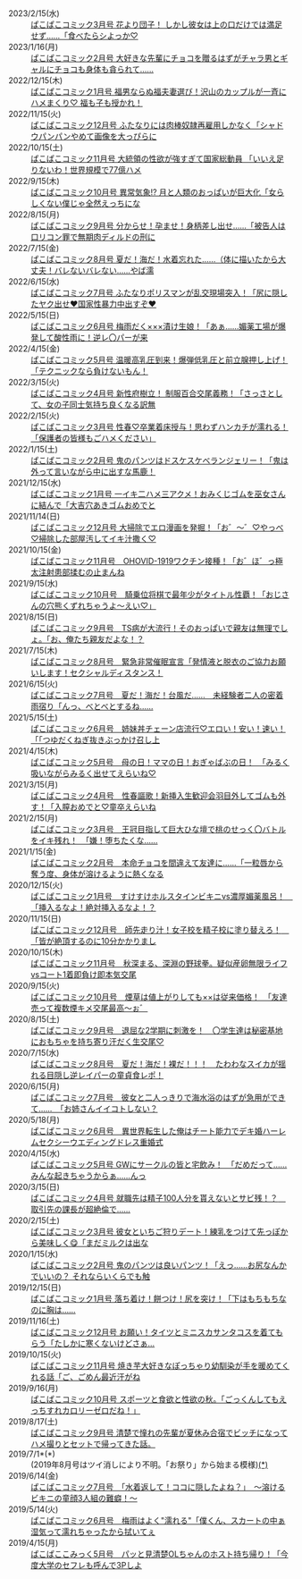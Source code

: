 <dl>
<dt>2023/2/15(水)</dt>
<dd><a href="https://twitter.com/tansuikabutu03/status/1625823936637440002" target="_blank">
ぱこぱこコミック3月号 花より団子！ しかし彼女は上の口だけでは満足せず……「食べたらシよっか♡
</a></dd>
<dt>2023/1/16(月)</dt>
<dd><a href="https://twitter.com/tansuikabutu03/status/1614826894675046400" target="_blank">
ぱこぱこコミック2月号 大好きな先輩にチョコを贈るはずがチャラ男とギャルにチョコも身体も貪られて……
</a></dd>
<dt>2022/12/15(木)</dt>
<dd><a href="https://twitter.com/tansuikabutu03/status/1603162924125757441" target="_blank">
ぱこぱこコミック1月号 福男ならぬ福夫妻選び！沢山のカップルが一斉にハメまくり♡ 福も子も授かれ！
</a></dd>
<dt>2022/11/15(火)</dt>
<dd><a href="https://twitter.com/tansuikabutu03/status/1592261090850746368" target="_blank">
ぱこぱこコミック12月号 ふたなりには肉棒奴隷再雇用しかなく「シャドウパンパンやめて画像を大っぴらに
</a></dd>
<dt>2022/10/15(土)</dt>
<dd><a href="https://twitter.com/tansuikabutu03/status/1581160446723182594" target="_blank">
ぱこぱこコミック11月号 大統領の性欲が強すぎて国家総動員 「いいえ足りないわ！世界規模で77億ハメ
</a></dd>
<dt>2022/9/15(木)</dt>
<dd><a href="https://twitter.com/tansuikabutu03/status/1570371051602972672" target="_blank">
ぱこぱこコミック10月号 異常気象!? 月と人類のおっぱいが巨大化「女らしくない僕じゃ全然えっちにな
</a></dd>
<dt>2022/8/15(月)</dt>
<dd><a href="https://twitter.com/tansuikabutu03/status/1558993065397723136" target="_blank">
ぱこぱこコミック9月号 分からせ！孕ませ！身柄差し出せ……「被告人は口リコン罪で無期肉ディルドの刑に
</a></dd>
<dt>2022/7/15(金)</dt>
<dd><a href="https://twitter.com/tansuikabutu03/status/1547687504551112704" target="_blank">
ぱこぱこコミック8月号 夏だ！海だ！水着忘れた……（体に描いたから大丈夫！バレないバレない……やば濡
</a></dd>
<dt>2022/6/15(水)</dt>
<dd><a href="https://twitter.com/tansuikabutu03/status/1536815748433289216" target="_blank">
ぱこぱこコミック7月号 ふたなりポリスマンが乱交現場突入！「尻に隠したヤク出せ❤国家性暴力中出すぞ❤
</a></dd>
<dt>2022/5/15(日)</dt>
<dd><a href="https://twitter.com/tansuikabutu03/status/1525581725274935297" target="_blank">
ぱこぱこコミック6月号 梅雨だく×××漬け生娘！「あぁ……媚薬工場が爆発して酸性雨に！逆レ〇パーが来
</a></dd>
<dt>2022/4/15(金)</dt>
<dd><a href="https://twitter.com/tansuikabutu03/status/1514728754274205727" target="_blank">
ぱこぱこコミック5月号 温暖高乳圧到来！爆弾低乳圧と前立腺押し上げ！「テクニックなら負けないもん！
</a></dd>
<dt>2022/3/15(火)</dt>
<dd><a href="https://twitter.com/tansuikabutu03/status/1503476310529781769" target="_blank">
ぱこぱこコミック4月号 新性府樹立！ 制服百合交尾義務！「さっさとして、女の子同士気持ち良くなる訳無
</a></dd>
<dt>2022/2/15(火)</dt>
<dd><a href="https://twitter.com/tansuikabutu03/status/1493329199150649359" target="_blank">
ぱこぱこコミック3月号 性春♡卒業着床授与！思わずハンカチが濡れる！「保護者の皆様もごハメください」
</a></dd>
<dt>2022/1/15(土)</dt>
<dd><a href="https://twitter.com/tansuikabutu03/status/1482248334660468747" target="_blank">
ぱこぱこコミック2月号 鬼のパンツはドスケスケべランジェリー！「鬼は外って言いながら中に出すな馬鹿！
</a></dd>
<dt>2021/12/15(水)</dt>
<dd><a href="https://twitter.com/tansuikabutu03/status/1470770566357405696" target="_blank">
ぱこぱこコミック1月号 一イキ二ハメ三アクメ！おみくじゴムを巫女さんに結んで「大吉穴あきゴムおめでと
</a></dd>
<dt>2021/11/14(日)</dt>
<dd><a href="https://twitter.com/tansuikabutu03/status/1459889659433996294" target="_blank">
ぱこぱこコミック12月号 大掃除でエロ漫画を発掘！「お゛〜゛♡やっべ♡掃除した部屋汚してイキ汁撒く♡
</a></dd>
<dt>2021/10/15(金)</dt>
<dd><a href="https://twitter.com/tansuikabutu03/status/1448670093085315073" target="_blank">
ぱこぱこコミック11月号　OHOVID-1919ワクチン接種！「お゛ほ゛っ極太注射患部揉むの止まんね
</a></dd>
<dt>2021/9/15(水)</dt>
<dd><a href="https://twitter.com/tansuikabutu03/status/1437852215058653184" target="_blank">
ぱこぱこコミック10月号　騎乗位将棋で最年少がタイトル性覇！「おじさんの穴熊くずれちゃうよ～えい♡」
</a></dd>
<dt>2021/8/15(日)</dt>
<dd><a href="https://twitter.com/tansuikabutu03/status/1426604756013780995" target="_blank">
ぱこぱこコミック9月号　TS病が大流行！そのおっぱいで親友は無理でしょ。「お、俺たち親友だよな！？
</a></dd>
<dt>2021/7/15(木)</dt>
<dd><a href="https://twitter.com/tansuikabutu03/status/1415339621974614017" target="_blank">
ぱこぱこコミック8月号　緊急非常催眠宣言「発情液と脱衣のご協力お願いします！セクシャルディスタンス！
</a></dd>
<dt>2021/6/15(火)</dt>
<dd><a href="https://twitter.com/tansuikabutu03/status/1404455993107304451" target="_blank">
ぱこぱこコミック7月号　夏だ！海だ！台風だ……　未経験者二人の密着雨宿り「んっ、べとべとするね……
</a></dd>
<dt>2021/5/15(土)</dt>
<dd><a href="https://twitter.com/tansuikabutu03/status/1393385645851111425" target="_blank">
ぱこぱこコミック6月号　姉妹丼チェーン店流行♡エロい！安い！速い！「「つゆだくねぎ抜きぶっかけ召し上
</a></dd>
<dt>2021/4/15(木)</dt>
<dd><a href="https://twitter.com/tansuikabutu03/status/1382359893563219971" target="_blank">
ぱこぱこコミック5月号　母の日！ママの日！おぎゃばぶの日！　「みるく吸いながらみるく出せてえらいね♡
</a></dd>
<dt>2021/3/15(月)</dt>
<dd><a href="https://twitter.com/tansuikabutu03/status/1371339925581225986" target="_blank">
ぱこぱこコミック4月号　性春謳歌！新挿入生歓迎会羽目外してゴムも外す！「入膣おめでと♡童卒えらいね
</a></dd>
<dt>2021/2/15(月)</dt>
<dd><a href="https://twitter.com/tansuikabutu03/status/1361017271938818048" target="_blank">
ぱこぱこコミック3月号　王冠目指して巨大ひな壇で桃のせっく〇バトルをイキ残れ！　「嫌！堕ちたくな……
</a></dd>
<dt>2021/1/15(金)</dt>
<dd><a href="https://twitter.com/tansuikabutu03/status/1349963666943197185" target="_blank">
ぱこぱこコミック2月号　本命チョコを間違えて友達に……「一粒唇から奪う度、身体が溶けるように熱くなる
</a></dd>
<dt>2020/12/15(火)</dt>
<dd><a href="https://twitter.com/tansuikabutu03/status/1338500040139018241" target="_blank">
ぱこぱこコミック1月号　すけすけホルスタインビキニvs濃厚媚薬風呂！　「挿入るなよ！絶対挿入るなよ！？
</a></dd>
<dt>2020/11/15(日)</dt>
<dd><a href="https://twitter.com/tansuikabutu03/status/1316544275727876098" target="_blank">
ぱこぱこコミック12月号　師先走り汁！女子校を精子校に塗り替えろ！　「皆が絶頂するのに10分かかりまし
</a></dd>
<dt>2020/10/15(木)</dt>
<dd><a href="https://twitter.com/tansuikabutu03/status/1316544275727876098" target="_blank">
ぱこぱこコミック11月号　秋深まる、深淵の野球拳。疑似産卵無限ライフvsコート1着即負け即本気交尾
</a></dd>
<dt>2020/9/15(火)</dt>
<dd><a href="https://twitter.com/tansuikabutu03/status/1305718189846749184" target="_blank">
ぱこぱこコミック10月号　煙草は値上がりしても××は従来価格！　「友達売って複数煙キメ交尾最高～ぉ゛
</a></dd>
<dt>2020/8/15(土)</dt>
<dd><a href="https://twitter.com/tansuikabutu03/status/1294568028206555136" target="_blank">
ぱこぱこコミック9月号　退屈な2学期に刺激を！　〇学生達は秘密基地におもちゃを持ち寄り汗だく生交尾♡
</a></dd>
<dt>2020/7/15(水)</dt>
<dd><a href="https://twitter.com/tansuikabutu03/status/1283280026092199937" target="_blank">
ぱこぱこコミック8月号　夏だ！海だ！裸だ！！！　たわわなスイカが揺れる目隠し逆レイパーの童貞食レポ！
</a></dd>
<dt>2020/6/15(月)</dt>
<dd><a href="https://twitter.com/tansuikabutu03/status/1272503482189111296" target="_blank">
ぱこぱこコミック7月号　彼女と二人っきりで海水浴のはずが急用ができて……　「お姉さんイイコトしない？
</a></dd>
<dt>2020/5/18(月)</dt>
<dd><a href="https://twitter.com/tansuikabutu03/status/1262040840349691905" target="_blank">
ぱこぱこコミック6月号　異世界転生した俺はチート能力でデキ婚ハーレムセクシーウエディングドレス重婚式
</a></dd>
<dt>2020/4/15(水)</dt>
<dd><a href="https://twitter.com/tansuikabutu03/status/1250254361088778241" target="_blank">
ぱこぱこコミック5月号 GWにサークルの皆と宅飲み！　「だめだって……みんな起きちゃうからぁ……んっ
</a></dd>
<dt>2020/3/15(日)</dt>
<dd><a href="https://twitter.com/tansuikabutu03/status/1239122199346212865" target="_blank">
ぱこぱこコミック4月号 就職先は精子100人分を貰えないとサビ残！？　取引先の課長が超絶倫で……
</a></dd>
<dt>2020/2/15(土)</dt>
<dd><a href="https://twitter.com/tansuikabutu03/status/1228539334829101057" target="_blank">
ぱこぱこコミック3月号 彼女といちご狩りデート！練乳をつけて先っぽから美味しく😋「まだミルクは出な
</a></dd>
<dt>2020/1/15(水)</dt>
<dd><a href="https://twitter.com/tansuikabutu03/status/1217403540068429824" target="_blank">
ぱこぱこコミック2月号 鬼のパンツは良いパンツ！「えっ……お尻なんかでいいの？ それならいくらでも触
</a></dd>
<dt>2019/12/15(日)</dt>
<dd><a href="https://twitter.com/tansuikabutu03/status/1206080709045014528" target="_blank">
ぱこぱこコミック1月号 落ち着け！餅つけ！尻を突け！「下はもちもちなのに胸は……
</a></dd>
<dt>2019/11/16(土)</dt>
<dd><a href="https://twitter.com/tansuikabutu03/status/1195682382398902272" target="_blank">
ぱこぱこコミック12月号 お願い！タイツとミニスカサンタコスを着てもらう「たしかに寒くないけどさぁ…
</a></dd>
<dt>2019/10/15(火)</dt>
<dd><a href="https://twitter.com/tansuikabutu03/status/1183966320850698241" target="_blank">
ぱこぱこコミック11月号 焼き芋大好きなぽっちゃり幼馴染が手を暖めてくれる話「ご、ごめん最近汗がね
</a></dd>
<dt>2019/9/16(月)</dt>
<dd><a href="https://twitter.com/tansuikabutu03/status/1173488996745265152" target="_blank">
ぱこぱこコミック10月号 スポーツと食欲と性欲の秋。「ごっくんしてもえっちすれカロリーゼロだね！」
</a></dd>
<dt>2019/8/17(土)</dt>
<dd><a href="https://twitter.com/tansuikabutu03/status/1162662591425941504" target="_blank">
ぱこぱこコミック9月号 清楚で憧れの先輩が夏休み合宿でビッチになってハメ撮りとセットで帰ってきた話。
</a></dd>
<dt>2019/7/1*(*)</dt>
<dd>(2019年8月号はツイ消しにより不明。「お祭り」から始まる模様)<a href="https://twitter.com/tansuikabutu03/status/1593575983096815622">(*)</a></dd>
<dt>2019/6/14(金)</dt>
<dd><a href="https://twitter.com/tansuikabutu03/status/1139421239229861888" target="_blank">
ぱこぱこコミック7月号　「水着返して！ココに隠したよね？」　～溶けるビキニの童顔3人組の難癖！～
</a></dd>
<dt>2019/5/14(火)</dt>
<dd><a href="https://twitter.com/tansuikabutu03/status/1128269713031610368" target="_blank">
ぱこぱこコミック6月号　梅雨はよく"濡れる"「僕くん、スカートの中ぁ湿気って濡れちゃったから拭いてぇ
</a></dd>
<dt>2019/4/15(月)</dt>
<dd><a href="https://twitter.com/tansuikabutu03/status/1117682345778147328" target="_blank">
ぱこぱここみっく5月号　パッと見清楚OLちゃんのホスト持ち帰り！「今度大学のセフレも呼んで3Pしよ
</a></dd>
</dl>
